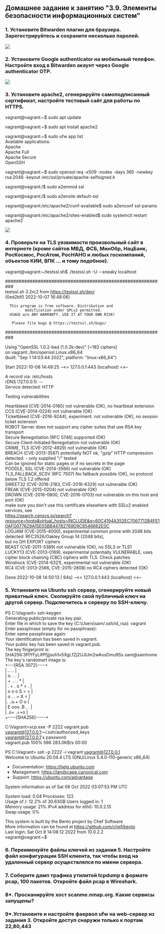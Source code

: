 ## Домашнее задание к занятию "3.9. Элементы безопасности информационных систем"

### 1. Установите Bitwarden плагин для браузера. Зарегестрируйтесь и сохраните несколько паролей.

![](https://github.com/sergey-svet-melnikov/My-Tutorial/blob/main/DevOps-22/Home_Work/03-sysadmin-09-security/bitwarden__PC_home.jpg)

### 2. Установите Google authenticator на мобильный телефон. Настройте вход в Bitwarden акаунт через Google authenticator OTP.

![](https://github.com/sergey-svet-melnikov/My-Tutorial/blob/main/DevOps-22/Home_Work/03-sysadmin-09-security/bitwarden_VIA_Google_Auth.jpg)

### 3. Установите apache2, сгенерируйте самоподписанный сертификат, настройте тестовый сайт для работы по HTTPS.

vagrant@vagrant:~$ sudo apt update 

vagrant@vagrant:~$ sudo apt install apache2  

vagrant@vagrant:~$ sudo ufw app list  
Available applications:  
  Apache  
  Apache Full  
  Apache Secure  
  OpenSSH  
  
vagrant@vagrant:~$ sudo openssl req -x509 -nodes -days 365 -newkey rsa:2048 -keyout /etc/ssl/private/apache-selfsigned.k

vagrant@vagrant:/$ sudo a2enmod ssl    

vagrant@vagrant:/$ sudo a2ensite default-ssl    

vagrant@vagrant:/etc/apache2/conf-available$ sudo a2enconf ssl-params  

vagrant@vagrant:/etc/apache2/sites-enabled$ sudo systemctl restart apache2  

![](https://github.com/sergey-svet-melnikov/My-Tutorial/blob/main/DevOps-22/Home_Work/03-sysadmin-09-security/Apache_HTTPS.jpg)

### 4.  Проверьте на TLS уязвимости произвольный сайт в интернете (кроме сайтов МВД, ФСБ, МинОбр, НацБанк, РосКосмос, РосАтом, РосНАНО и любых госкомпаний, объектов КИИ, ВПК ... и тому подобное).

vagrant@vagrant:~/testssl.sh$ ./testssl.sh -U --sneaky localhost  

###########################################################  
    testssl.sh       3.2rc2 from https://testssl.sh/dev/  
    (0ed2bf0 2022-10-07 16:48:06)  
  
      This program is free software. Distribution and  
             modification under GPLv2 permitted.   
      USAGE w/o ANY WARRANTY. USE IT AT YOUR OWN RISK!  
  
       Please file bugs @ https://testssl.sh/bugs/  

###########################################################  

 Using "OpenSSL 1.0.2-bad (1.0.2k-dev)" [~183 ciphers]  
 on vagrant:./bin/openssl.Linux.x86_64  
 (built: "Sep  1 14:03:44 2022", platform: "linux-x86_64")  
 

 Start 2022-10-08 14:49:25        -->> 127.0.0.1:443 (localhost) <<--  

 A record via:           /etc/hosts  
 rDNS (127.0.0.1):       --  
 Service detected:       HTTP  


 Testing vulnerabilities  
  
 Heartbleed (CVE-2014-0160)                not vulnerable (OK), no heartbeat extension  
 CCS (CVE-2014-0224)                       not vulnerable (OK)  
 Ticketbleed (CVE-2016-9244), experiment.  not vulnerable (OK), no session ticket extension  
 ROBOT                                     Server does not support any cipher suites that use RSA key transport  
 Secure Renegotiation (RFC 5746)           supported (OK)  
 Secure Client-Initiated Renegotiation     not vulnerable (OK)  
 CRIME, TLS (CVE-2012-4929)                not vulnerable (OK)  
 BREACH (CVE-2013-3587)                    potentially NOT ok, "gzip" HTTP compression detected. - only supplied "/" tested  
                                           Can be ignored for static pages or if no secrets in the page  
 POODLE, SSL (CVE-2014-3566)               not vulnerable (OK)  
 TLS_FALLBACK_SCSV (RFC 7507)              No fallback possible (OK), no protocol below TLS 1.2 offered  
 SWEET32 (CVE-2016-2183, CVE-2016-6329)    not vulnerable (OK)   
 FREAK (CVE-2015-0204)                     not vulnerable (OK)  
 DROWN (CVE-2016-0800, CVE-2016-0703)      not vulnerable on this host and port (OK)  
                                           make sure you don't use this certificate elsewhere with SSLv2 enabled services, see  
                                           https://search.censys.io/search?resource=hosts&virtual_hosts=INCLUDE&q=60C4194A352EC7067712B4FE10AFD077629A15E05BB44782769D9C8546662E0C   
 LOGJAM (CVE-2015-4000), experimental      common prime with 2048 bits detected: RFC3526/Oakley Group 14 (2048 bits),  
                                           but no DH EXPORT ciphers  
 BEAST (CVE-2011-3389)                     not vulnerable (OK), no SSL3 or TLS1  
 LUCKY13 (CVE-2013-0169), experimental     potentially VULNERABLE, uses cipher block chaining (CBC) ciphers with TLS. Check patches  
 Winshock (CVE-2014-6321), experimental    not vulnerable (OK)  
 RC4 (CVE-2013-2566, CVE-2015-2808)        no RC4 ciphers detected (OK)  


 Done 2022-10-08 14:50:13 [  64s] -->> 127.0.0.1:443 (localhost) <<--  

### 5. Установите на Ubuntu ssh сервер, сгенерируйте новый приватный ключ. Скопируйте свой публичный ключ на другой сервер. Подключитесь к серверу по SSH-ключу.

PS C:\Vagrant> ssh-keygen  
Generating public/private rsa key pair.  
Enter file in which to save the key (C:\Users\sam/.ssh/id_rsa): vagrant  
Enter passphrase (empty for no passphrase):  
Enter same passphrase again:  
Your identification has been saved in vagrant.  
Your public key has been saved in vagrant.pub.  
The key fingerprint is:  
SHA256:3PIYFyLifPfjjjsoh1v5XgLfZj2UJlJm2wAosDmu9Ss sam@samhome  
The key's randomart image is:  
+---[RSA 3072]----+  
|  ..   ..        |   
|   o. .  .       |   
|  + ... . *      |     
| . + . o * = .   |  
|  o o o S = =    |  
| o . . = X =     |  
|.   ..o.+ O o    |  
|  E ooo..B . .   |  
|   .o+ .=+o      |  
+----[SHA256]-----+  
  
C:\Vagrant>scp.exe -P 2222 vagrant.pub vagrant@127.0.0.1:~/.ssh/authorized_keys  
vagrant@127.0.0.1's password:  
vagrant.pub                                   100%  566   283.0KB/s   00:00  

PS C:\Vagrant> ssh -p 2222 -i vagrant vagrant@127.0.0.1  
Welcome to Ubuntu 20.04.4 LTS (GNU/Linux 5.4.0-110-generic x86_64)  
  
 * Documentation:  https://help.ubuntu.com  
 * Management:     https://landscape.canonical.com  
 * Support:        https://ubuntu.com/advantage  

  System information as of Sat 08 Oct 2022 03:07:53 PM UTC  

  System load:  0.04               Processes:             122  
  Usage of /:   12.2% of 30.63GB   Users logged in:       1  
  Memory usage: 21%                IPv4 address for eth0: 10.0.2.15  
  Swap usage:   0%  


This system is built by the Bento project by Chef Software  
More information can be found at https://github.com/chef/bento  
Last login: Sat Oct  8 14:08:12 2022 from 10.0.2.2  
vagrant@vagrant:~$  

### 6. Переименуйте файлы ключей из задания 5. Настройте файл конфигурации SSH клиента, так чтобы вход на удаленный сервер осуществлялся по имени сервера.



### 7. Соберите дамп трафика утилитой tcpdump в формате pcap, 100 пакетов. Откройте файл pcap в Wireshark.



### 8*. Просканируйте хост scanme.nmap.org. Какие сервисы запущены?



### 9*.Установите и настройте фаервол ufw на web-сервер из задания 3. Откройте доступ снаружи только к портам 22,80,443

